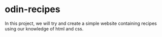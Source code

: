 # odin-recipes
In this project, we will try and create a simple website containing 
recipes using our knowledge of html and css.